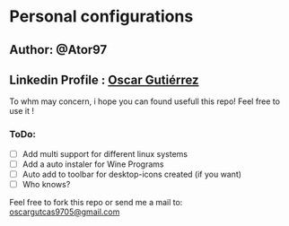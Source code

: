 # Personal configurations

## Author: @Ator97
## Linkedin Profile : [Oscar Gutiérrez](https://www.linkedin.com/in/oscar-guti%C3%A9rrez-castillo-0597/)

To whm may concern, i hope you can found usefull this repo! 
Feel free to use it !

### ToDo:

- [ ] Add multi support for different linux systems
- [ ] Add a auto instaler for Wine Programs
- [ ] Auto add to toolbar for desktop-icons created (if you want)
- [ ] Who knows?

Feel free to fork this repo or send me a mail to: oscargutcas9705@gmail.com